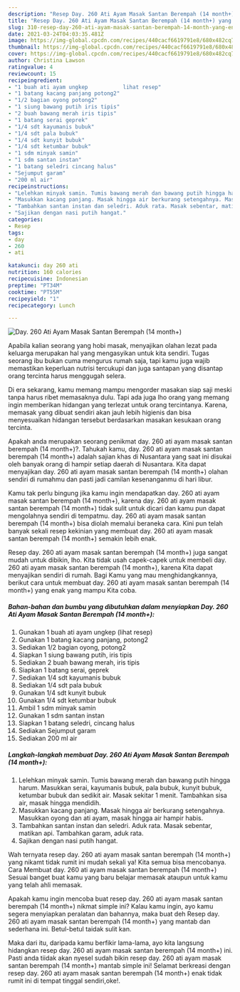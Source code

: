 ```yaml
---
description: "Resep Day. 260 Ati Ayam Masak Santan Berempah (14 month+) yang enak dan Mudah Dibuat"
title: "Resep Day. 260 Ati Ayam Masak Santan Berempah (14 month+) yang enak dan Mudah Dibuat"
slug: 310-resep-day-260-ati-ayam-masak-santan-berempah-14-month-yang-enak-dan-mudah-dibuat
date: 2021-03-24T04:03:35.481Z
image: https://img-global.cpcdn.com/recipes/440cacf6619791e8/680x482cq70/day-260-ati-ayam-masak-santan-berempah-14-month-foto-resep-utama.jpg
thumbnail: https://img-global.cpcdn.com/recipes/440cacf6619791e8/680x482cq70/day-260-ati-ayam-masak-santan-berempah-14-month-foto-resep-utama.jpg
cover: https://img-global.cpcdn.com/recipes/440cacf6619791e8/680x482cq70/day-260-ati-ayam-masak-santan-berempah-14-month-foto-resep-utama.jpg
author: Christina Lawson
ratingvalue: 4
reviewcount: 15
recipeingredient:
- "1 buah ati ayam ungkep           lihat resep"
- "1 batang kacang panjang potong2"
- "1/2 bagian oyong potong2"
- "1 siung bawang putih iris tipis"
- "2 buah bawang merah iris tipis"
- "1 batang serai geprek"
- "1/4 sdt kayumanis bubuk"
- "1/4 sdt pala bubuk"
- "1/4 sdt kunyit bubuk"
- "1/4 sdt ketumbar bubuk"
- "1 sdm minyak samin"
- "1 sdm santan instan"
- "1 batang seledri cincang halus"
- "Sejumput garam"
- "200 ml air"
recipeinstructions:
- "Lelehkan minyak samin. Tumis bawang merah dan bawang putih hingga harum. Masukkan serai, kayumanis bubuk, pala bubuk, kunyit bubuk, ketumbar bubuk dan sedikit air. Masak sekitar 1 menit. Tambahkan sisa air, masak hingga mendidih."
- "Masukkan kacang panjang. Masak hingga air berkurang setengahnya. Masukkan oyong dan ati ayam, masak hingga air hampir habis."
- "Tambahkan santan instan dan seledri. Aduk rata. Masak sebentar, matikan api. Tambahkan garam, aduk rata."
- "Sajikan dengan nasi putih hangat."
categories:
- Resep
tags:
- day
- 260
- ati

katakunci: day 260 ati 
nutrition: 160 calories
recipecuisine: Indonesian
preptime: "PT34M"
cooktime: "PT55M"
recipeyield: "1"
recipecategory: Lunch

---
```



![Day. 260 Ati Ayam Masak Santan Berempah (14 month+)](https://img-global.cpcdn.com/recipes/440cacf6619791e8/680x482cq70/day-260-ati-ayam-masak-santan-berempah-14-month-foto-resep-utama.jpg)

Apabila kalian seorang yang hobi masak, menyajikan olahan lezat pada keluarga merupakan hal yang mengasyikan untuk kita sendiri. Tugas seorang ibu bukan cuma mengurus rumah saja, tapi kamu juga wajib memastikan keperluan nutrisi tercukupi dan juga santapan yang disantap orang tercinta harus menggugah selera.

Di era  sekarang, kamu memang mampu mengorder masakan siap saji meski tanpa harus ribet memasaknya dulu. Tapi ada juga lho orang yang memang ingin memberikan hidangan yang terlezat untuk orang tercintanya. Karena, memasak yang dibuat sendiri akan jauh lebih higienis dan bisa menyesuaikan hidangan tersebut berdasarkan masakan kesukaan orang tercinta. 



Apakah anda merupakan seorang penikmat day. 260 ati ayam masak santan berempah (14 month+)?. Tahukah kamu, day. 260 ati ayam masak santan berempah (14 month+) adalah sajian khas di Nusantara yang saat ini disukai oleh banyak orang di hampir setiap daerah di Nusantara. Kita dapat menyajikan day. 260 ati ayam masak santan berempah (14 month+) olahan sendiri di rumahmu dan pasti jadi camilan kesenanganmu di hari libur.

Kamu tak perlu bingung jika kamu ingin mendapatkan day. 260 ati ayam masak santan berempah (14 month+), karena day. 260 ati ayam masak santan berempah (14 month+) tidak sulit untuk dicari dan kamu pun dapat mengolahnya sendiri di tempatmu. day. 260 ati ayam masak santan berempah (14 month+) bisa diolah memalui beraneka cara. Kini pun telah banyak sekali resep kekinian yang membuat day. 260 ati ayam masak santan berempah (14 month+) semakin lebih enak.

Resep day. 260 ati ayam masak santan berempah (14 month+) juga sangat mudah untuk dibikin, lho. Kita tidak usah capek-capek untuk membeli day. 260 ati ayam masak santan berempah (14 month+), karena Kita dapat menyajikan sendiri di rumah. Bagi Kamu yang mau menghidangkannya, berikut cara untuk membuat day. 260 ati ayam masak santan berempah (14 month+) yang enak yang mampu Kita coba.

<!--inarticleads1-->

##### Bahan-bahan dan bumbu yang dibutuhkan dalam menyiapkan Day. 260 Ati Ayam Masak Santan Berempah (14 month+):

1. Gunakan 1 buah ati ayam ungkep           (lihat resep)
1. Gunakan 1 batang kacang panjang, potong2
1. Sediakan 1/2 bagian oyong, potong2
1. Siapkan 1 siung bawang putih, iris tipis
1. Sediakan 2 buah bawang merah, iris tipis
1. Siapkan 1 batang serai, geprek
1. Sediakan 1/4 sdt kayumanis bubuk
1. Sediakan 1/4 sdt pala bubuk
1. Gunakan 1/4 sdt kunyit bubuk
1. Gunakan 1/4 sdt ketumbar bubuk
1. Ambil 1 sdm minyak samin
1. Gunakan 1 sdm santan instan
1. Siapkan 1 batang seledri, cincang halus
1. Sediakan Sejumput garam
1. Sediakan 200 ml air




<!--inarticleads2-->

##### Langkah-langkah membuat Day. 260 Ati Ayam Masak Santan Berempah (14 month+):

1. Lelehkan minyak samin. Tumis bawang merah dan bawang putih hingga harum. Masukkan serai, kayumanis bubuk, pala bubuk, kunyit bubuk, ketumbar bubuk dan sedikit air. Masak sekitar 1 menit. Tambahkan sisa air, masak hingga mendidih.
1. Masukkan kacang panjang. Masak hingga air berkurang setengahnya. Masukkan oyong dan ati ayam, masak hingga air hampir habis.
1. Tambahkan santan instan dan seledri. Aduk rata. Masak sebentar, matikan api. Tambahkan garam, aduk rata.
1. Sajikan dengan nasi putih hangat.




Wah ternyata resep day. 260 ati ayam masak santan berempah (14 month+) yang nikamt tidak rumit ini mudah sekali ya! Kita semua bisa mencobanya. Cara Membuat day. 260 ati ayam masak santan berempah (14 month+) Sesuai banget buat kamu yang baru belajar memasak ataupun untuk kamu yang telah ahli memasak.

Apakah kamu ingin mencoba buat resep day. 260 ati ayam masak santan berempah (14 month+) nikmat simple ini? Kalau kamu ingin, ayo kamu segera menyiapkan peralatan dan bahannya, maka buat deh Resep day. 260 ati ayam masak santan berempah (14 month+) yang mantab dan sederhana ini. Betul-betul taidak sulit kan. 

Maka dari itu, daripada kamu berfikir lama-lama, ayo kita langsung hidangkan resep day. 260 ati ayam masak santan berempah (14 month+) ini. Pasti anda tiidak akan nyesel sudah bikin resep day. 260 ati ayam masak santan berempah (14 month+) mantab simple ini! Selamat berkreasi dengan resep day. 260 ati ayam masak santan berempah (14 month+) enak tidak rumit ini di tempat tinggal sendiri,oke!.

